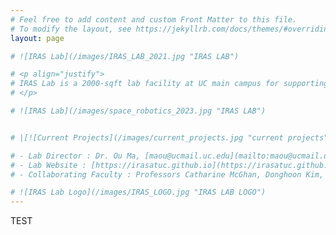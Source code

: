 ```yaml
---
# Feel free to add content and custom Front Matter to this file.
# To modify the layout, see https://jekyllrb.com/docs/themes/#overriding-theme-defaults
layout: page

# ![IRAS Lab](/images/IRAS_LAB_2021.jpg "IRAS LAB")

# <p align="justify">
# IRAS Lab is a 2000-sqft lab facility at UC main campus for supporting research and teaching in multidisciplinary areas of robotics, artificial intelligence, and autonomous systems for space, aviation and other applications.
# </p>

# ![IRAS Lab](/images/space_robotics_2023.jpg "IRAS LAB")


# |[![Current Projects](/images/current_projects.jpg "current projects")]({% link current_projects.markdown %})|[![Prior Projects](/images/prior_projects.jpg "prior projects")]({% link prior_projects.markdown %})|

# - Lab Director : Dr. Ou Ma, [maou@ucmail.uc.edu](mailto:maou@ucmail.uc.edu), (513) 556-3747
# - Lab Website : [https://irasatuc.github.io](https://irasatuc.github.io)
# - Collaborating Faculty : Professors Catharine McGhan, Donghoon Kim, Kelly Cohen, Raj Sharma, Janet Dong, etc.

# ![IRAS Lab Logo](/images/IRAS_LOGO.jpg "IRAS LAB LOGO")
---
```

TEST
